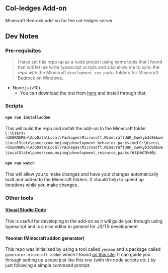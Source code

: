 Col-ledges Add-on
---

Minecraft Bedrock add-on for the col-ledges server

## Dev Notes

### Pre-requisites
 
> I have set this repo up as a node project using some tools that I found that will let me write typescript scripts
> and also allow me to sync the repo with the Minecraft `development_xxx_packs` folders for Minecraft Bedrock on Windows.

- Node.js (v10) 
     - You can download the msi from [here](https://nodejs.org/dist/latest-v10.x/) and install through that.

### Scripts

#### `npm run installaddon`
This will build the repo and install the add-on to the Minecraft folder `C:\Users\<USERNAME>\AppData\Local\Packages\Microsoft.MinecraftUWP_8wekyb3d8bbwe\LocalState\games\com.mojang\development_behavior_packs` and `C:\Users\<USERNAME>\AppData\Local\Packages\Microsoft.MinecraftUWP_8wekyb3d8bbwe\LocalState\games\com.mojang\development_resource_packs` respectively.

#### `npm run watch`
This will allow you to make changes and have your changes automatically built and added to the Minecraft folders. It should help to speed up iterations while you make changes.

### Other tools

#### [Visual Studio Code](https://code.visualstudio.com/download)

This is useful for developing in the add-on as it will guide you through using typescript and is a nice editor in general for JS/TS development

#### Yeoman (Minecraft addon generator)

This repo was initialised by using a tool called `yeoman` and a package called `generator-minecraft-addon` which I found [on this site](https://minecraft-addon-tools.github.io/tutorials/getting-started). It can guide you through setting up a repo just like this one (with the node scripts etc.) by just following a simple command prompt.